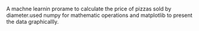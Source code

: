A machne learnin prorame to calculate the price of pizzas sold by diameter.used numpy for mathematic operations and matplotlib to present the data graphicallly.
